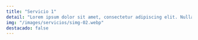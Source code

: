 ```yaml
---
title: "Servicio 1"
detail: "Lorem ipsum dolor sit amet, consectetur adipiscing elit. Nulla risus ante, tempus et libero id, convallis bibendum felis. Praesent dapibus vitae massa rhoncus blandit."
img: "/images/servicios/simg-02.webp"
destacado: false
---
```

